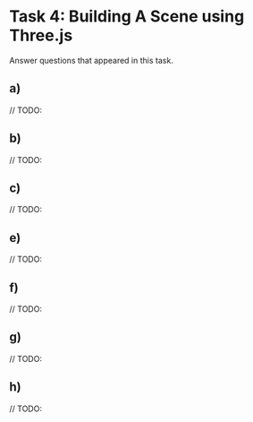# Task 4: Building A Scene using Three.js

Answer questions that appeared in this task.

## a)

// TODO:

## b)

// TODO:

## c)

// TODO:

## e)

// TODO:

## f)

// TODO:

## g)

// TODO:

## h)

// TODO: